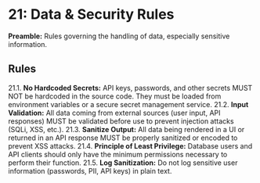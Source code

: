 # 21: Data & Security Rules

**Preamble:** Rules governing the handling of data, especially sensitive information.

## Rules
21.1. **No Hardcoded Secrets:** API keys, passwords, and other secrets MUST NOT be hardcoded in the source code. They must be loaded from environment variables or a secure secret management service.
21.2. **Input Validation:** All data coming from external sources (user input, API responses) MUST be validated before use to prevent injection attacks (SQLi, XSS, etc.).
21.3. **Sanitize Output:** All data being rendered in a UI or returned in an API response MUST be properly sanitized or encoded to prevent XSS attacks.
21.4. **Principle of Least Privilege:** Database users and API clients should only have the minimum permissions necessary to perform their function.
21.5. **Log Sanitization:** Do not log sensitive user information (passwords, PII, API keys) in plain text.